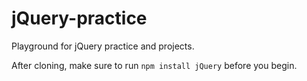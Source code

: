 # jQuery-practice
Playground for jQuery practice and projects.

After cloning, make sure to run `npm install jQuery` before you begin.

